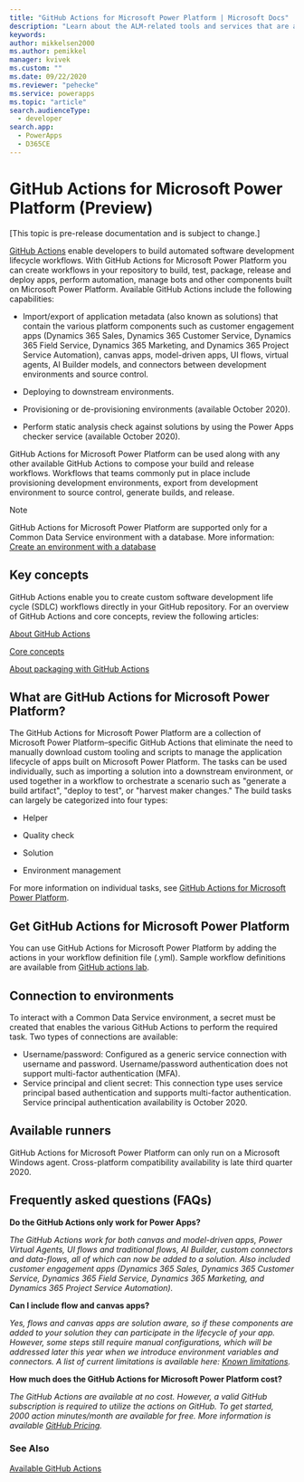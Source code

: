 ```yaml
---
title: "GitHub Actions for Microsoft Power Platform | Microsoft Docs"
description: "Learn about the ALM-related tools and services that are available to developers when using GitHub and Microsoft Power Platform."
keywords: 
author: mikkelsen2000
ms.author: pemikkel
manager: kvivek
ms.custom: ""
ms.date: 09/22/2020
ms.reviewer: "pehecke"
ms.service: powerapps
ms.topic: "article"
search.audienceType: 
  - developer
search.app: 
  - PowerApps
  - D365CE
---
```


# GitHub Actions for Microsoft Power Platform (Preview)

[This topic is pre-release documentation and is subject to change.]

[GitHub Actions](https://help.github.com/articles/about-github-actions) enable developers to build automated software development lifecycle workflows. With GitHub Actions for Microsoft Power Platform you can create workflows in your repository to build, test, package, release and deploy apps, perform automation, manage bots and other components built on Microsoft Power Platform. Available GitHub Actions include the following capabilities:

<ul><li>Import/export of application metadata (also known as
solutions) that contain the various platform components such as customer engagement apps (Dynamics 365 Sales, Dynamics 365 Customer Service, Dynamics 365 Field Service, Dynamics 365 Marketing, and Dynamics 365 Project Service Automation), canvas apps, model-driven apps, UI flows, virtual agents, AI Builder models, and connectors between development environments and source control.</li></ul>
<ul><li>Deploying to downstream environments.</li></ul>

<ul><li>Provisioning or de-provisioning
environments (available October 2020).</li></ul>

<ul><li>Perform static analysis check against solutions by using the Power Apps checker service (available October 2020).</li></ul>

GitHub Actions for Microsoft Power Platform can be used along with any other available GitHub Actions to compose your build and release workflows. Workflows that teams commonly put in place include provisioning development environments, export from development environment to source control, generate builds, and release.

> [!NOTE]
> GitHub Actions for Microsoft Power Platform are supported only for a Common Data Service environment with a database. More information: [Create an environment with a database](/power-platform/admin/create-environment#create-an-environment-with-a-database)

## Key concepts
GitHub Actions enable you to create custom software development life cycle (SDLC) workflows directly in your GitHub repository. For an overview of GitHub Actions and core concepts, review the following articles:

[About GitHub Actions](https://help.github.com/actions/getting-started-with-github-actions/about-github-actions)

[Core concepts](https://help.github.com/actions/getting-started-with-github-actions/core-concepts-for-github-actions)

[About packaging with GitHub Actions](https://help.github.com/en/actions/publishing-packages-with-github-actions/about-packaging-with-github-actions)

## What are GitHub Actions for Microsoft Power Platform?

The GitHub Actions for Microsoft Power Platform are a collection of Microsoft Power Platform&ndash;specific GitHub Actions that eliminate the need to manually download custom tooling and
scripts to manage the application lifecycle of apps built on Microsoft Power Platform. The tasks can be used
individually, such as importing a solution into a
downstream environment, or used together in a workflow to orchestrate a
scenario such as "generate a build artifact", "deploy to test", or "harvest maker changes." The build tasks can largely be categorized into four types:

- Helper

- Quality check

- Solution

- Environment management

For more information on individual tasks, see [GitHub Actions for Microsoft Power Platform](devops-github-available-actions.md).

## Get GitHub Actions for Microsoft Power Platform

You can use GitHub Actions for Microsoft Power Platform by adding the actions in your workflow definition file (.yml). Sample workflow definitions are available 
from [GitHub actions lab](https://github.com/microsoft/powerplatform-actions-lab).

## Connection to environments

To interact with a Common Data Service environment, a secret must be created that enables the various GitHub Actions to perform the required task. Two types of connections are available:

- Username/password: Configured as a generic service connection with username and password. Username/password authentication does not support multi-factor authentication (MFA).
- Service principal and client secret: This connection type uses service principal based authentication and supports multi-factor authentication. Service principal authentication availability is October 2020.

## Available runners
GitHub Actions for Microsoft Power Platform can only run on a Microsoft Windows agent. Cross-platform compatibility availability is late third quarter 2020.

## Frequently asked questions (FAQs)

**Do the GitHub Actions only work for Power Apps?**  

*The GitHub Actions work for both canvas and model-driven apps, Power Virtual Agents, UI flows and traditional flows, AI Builder, custom connectors and data-flows, all of which can now be added to a solution. Also included customer engagement apps (Dynamics 365 Sales, Dynamics 365 Customer Service, Dynamics 365 Field Service, Dynamics 365 Marketing, and Dynamics 365 Project Service Automation).*

**Can I include flow and canvas apps?**

*Yes, flows and canvas apps are solution aware, so if these components are added to your solution they can participate in the lifecycle of your app.  However, some steps still require manual configurations, which will be addressed later this year when we introduce environment variables and connectors. A list of current limitations is available here: [Known limitations](/powerapps/maker/common-data-service/use-solution-explorer#known-limitations).*

**How much does the GitHub Actions for Microsoft Power Platform cost?**

*The GitHub Actions are available at no cost. However, a valid GitHub subscription is required to utilize the actions on GitHub. To get started, 2000 action minutes/month are available for free. More information is available [GitHub Pricing](https://github.com/pricing/).*

### See Also

[Available GitHub Actions](devops-github-available-actions.md)
